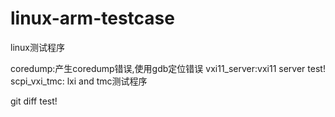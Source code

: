 # linux-arm-testcase
linux测试程序


coredump:产生coredump错误,使用gdb定位错误
vxi11_server:vxi11 server test!
scpi_vxi_tmc: lxi and tmc测试程序

git diff test!
